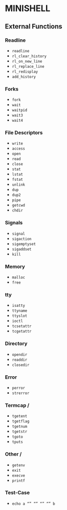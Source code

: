 # MINISHELL

## External Functions

### Readline
- `readline`
- `rl_clear_history`
- `rl_on_new_line`
- `rl_replace_line`
- `rl_redisplay`
- `add_history`

### Forks
- `fork`
- `wait`
- `waitpid`
- `wait3`
- `wait4`

### File Descriptors
- `write`
- `access`
- `open`
- `read`
- `close`
- `stat`
- `lstat`
- `fstat`
- `unlink`
- `dup`
- `dup2`
- `pipe`
- `getcwd`
- `chdir`

### Signals
- `signal`
- `sigaction`
- `sigemptyset`
- `sigaddset`
- `kill`

### Memory
- `malloc`
- `free`

### tty
- `isatty`
- `ttyname`
- `ttyslot`
- `ioctl`
- `tcsetattr`
- `tcgetattr`

### Directory
- `opendir`
- `readdir`
- `closedir`

### Error
- `perror`
- `strerror`

### Termcap /
- `tgetent`
- `tgetflag`
- `tgetnum`
- `tgetstr`
- `tgoto`
- `tputs`

### Other /
- `getenv`
- `exit`
- `execve`
- `printf`

### Test-Case
- `echo a “” “” “” “” b`
